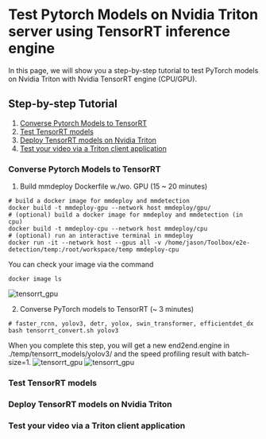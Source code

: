 # Test Pytorch Models on Nvidia Triton server using TensorRT inference engine
In this page, we will show you a step-by-step tutorial to test PyTorch models on Nvidia Triton with Nvidia TensorRT engine (CPU/GPU). 
## Step-by-step Tutorial
1. [Converse Pytorch Models to TensorRT](#converse-pytorch-models-to-tensorrt) 
2. [Test TensorRT models](#test-tensorrt-models)
3. [Deploy TensorRT models on Nvidia Triton](#deploy-tensorrt-models-on-nvidia-triton)
4. [Test your video via a Triton client application](#test-your-video-via-a-triton-client-application)
### Converse Pytorch Models to TensorRT
1. Build mmdeploy Dockerfile w./wo. GPU (15 ~ 20 minutes)
```
# build a docker image for mmdeploy and mmdetection
docker build -t mmdeploy-gpu --network host mmdeploy/gpu/
# (optional) build a docker image for mmdeploy and mmdetection (in cpu)
docker build -t mmdeploy-cpu --network host mmdeploy/cpu
# (optional) run an interactive terminal in mmdeploy
docker run -it --network host --gpus all -v /home/jason/Toolbox/e2e-detection/temp:/root/workspace/temp mmdeploy-cpu
```
You can check your image via the command
```
docker image ls
```
![tensorrt_gpu](https://github.com/efficient-edge/e2e-detection/blob/main/media/docker_gpu.png)

2. Converse PyTorch models to TensorRT (~ 3 minutes)
```
# faster_rcnn, yolov3, detr, yolox, swin_transformer, efficientdet_dx
bash tensorrt_convert.sh yolov3
```
When you complete this step, you will get a new end2end.engine in ./temp/tensorrt_models/yolov3/ and the speed profiling result with batch-size=1.
![tensorrt_gpu](https://github.com/efficient-edge/e2e-detection/blob/main/media/tensorrt_yolov3_model.png)
![tensorrt_gpu](https://github.com/efficient-edge/e2e-detection/blob/main/media/tensorrt_yolov3_speed.png)
### Test TensorRT models
### Deploy TensorRT models on Nvidia Triton
### Test your video via a Triton client application